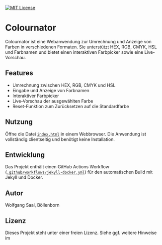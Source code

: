 [![MIT License](https://img.shields.io/badge/License-MIT-green.svg)](https://choosealicense.com/licenses/mit/)

# Colournator

Colournator ist eine Webanwendung zur Umrechnung und Anzeige von Farben in verschiedenen Formaten. Sie unterstützt HEX, RGB, CMYK, HSL und Farbnamen und bietet einen interaktiven Farbpicker sowie eine Live-Vorschau.

## Features

- Umrechnung zwischen HEX, RGB, CMYK und HSL
- Eingabe und Anzeige von Farbnamen
- Interaktiver Farbpicker
- Live-Vorschau der ausgewählten Farbe
- Reset-Funktion zum Zurücksetzen auf die Standardfarbe

## Nutzung

Öffne die Datei [`index.html`](index.html) in einem Webbrowser. Die Anwendung ist vollständig clientseitig und benötigt keine Installation.

## Entwicklung

Das Projekt enthält einen GitHub Actions Workflow ([`.github/workflows/jekyll-docker.yml`](.github/workflows/jekyll-docker.yml)) für den automatischen Build mit Jekyll und Docker.

## Autor

Wolfgang Saal, Böllenborn

## Lizenz

Dieses Projekt steht unter einer freien Lizenz. Siehe ggf. weitere Hinweise im
